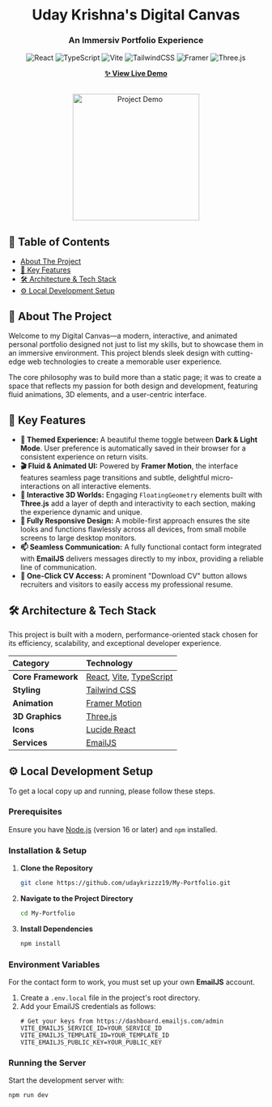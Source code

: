 <div align="center">

# Uday Krishna's Digital Canvas

### An Immersiv Portfolio Experience

![React](https://img.shields.io/badge/react-%2320232a.svg?style=for-the-badge&logo=react&logoColor=%2361DAFB)
![TypeScript](https://img.shields.io/badge/typescript-%23007ACC.svg?style=for-the-badge&logo=typescript&logoColor=white)
![Vite](https://img.shields.io/badge/vite-%23646CFF.svg?style=for-the-badge&logo=vite&logoColor=white)
![TailwindCSS](https://img.shields.io/badge/tailwindcss-%2338B2AC.svg?style=for-the-badge&logo=tailwind-css&logoColor=white)
![Framer](https://img.shields.io/badge/Framer-0055FF?style=for-the-badge&logo=framer&logoColor=white)
![Three.js](https://img.shields.io/badge/three.js-000000?style=for-the-badge&logo=three.js&logoColor=white)

</div>

<div align="center">

**[✨ View Live Demo](https://portfolioo-six-gamma.vercel.app/)**

</div>

<br>

<div align="center">

<img src="https://cdn.dribbble.com/userupload/28117148/file/original-c0db2041822a946b9529b5ae1fdf08e8.gif" alt="Project Demo" width="250" height="250">

</div>

## 📖 Table of Contents

- [About The Project](#-about-the-project)
- [🚀 Key Features](#-key-features)
- [🛠️ Architecture & Tech Stack](#️-architecture--tech-stack)
- [⚙️ Local Development Setup](#️-local-development-setup)

## 🎨 About The Project

Welcome to my Digital Canvas—a modern, interactive, and animated personal portfolio designed not just to list my skills, but to showcase them in an immersive environment. This project blends sleek design with cutting-edge web technologies to create a memorable user experience.

The core philosophy was to build more than a static page; it was to create a space that reflects my passion for both design and development, featuring fluid animations, 3D elements, and a user-centric interface.

## 🚀 Key Features

-   **🎨 Themed Experience:** A beautiful theme toggle between **Dark & Light Mode**. User preference is automatically saved in their browser for a consistent experience on return visits.
-   **🎬 Fluid & Animated UI:** Powered by **Framer Motion**, the interface features seamless page transitions and subtle, delightful micro-interactions on all interactive elements.
-   **🔮 Interactive 3D Worlds:** Engaging `FloatingGeometry` elements built with **Three.js** add a layer of depth and interactivity to each section, making the experience dynamic and unique.
-   **📱 Fully Responsive Design:** A mobile-first approach ensures the site looks and functions flawlessly across all devices, from small mobile screens to large desktop monitors.
-   **📫 Seamless Communication:** A fully functional contact form integrated with **EmailJS** delivers messages directly to my inbox, providing a reliable line of communication.
-   **📄 One-Click CV Access:** A prominent "Download CV" button allows recruiters and visitors to easily access my professional resume.

## 🛠️ Architecture & Tech Stack

This project is built with a modern, performance-oriented stack chosen for its efficiency, scalability, and exceptional developer experience.

| Category | Technology |
| :--- | :--- |
| **Core Framework** | [React](https://reactjs.org/), [Vite](https://vitejs.dev/), [TypeScript](https://www.typescriptlang.org/) |
| **Styling** | [Tailwind CSS](https://tailwindcss.com/) |
| **Animation** | [Framer Motion](https://www.framer.com/motion/) |
| **3D Graphics** | [Three.js](https://threejs.org/) |
| **Icons** | [Lucide React](https://lucide.dev/) |
| **Services** | [EmailJS](https://www.emailjs.com/) |

## ⚙️ Local Development Setup

To get a local copy up and running, please follow these steps.

### **Prerequisites**

Ensure you have [Node.js](https://nodejs.org/) (version 16 or later) and `npm` installed.

### **Installation & Setup**

1.  **Clone the Repository**
    ```bash
    git clone https://github.com/udaykrizzz19/My-Portfolio.git
    ```

2.  **Navigate to the Project Directory**
    ```bash
    cd My-Portfolio
    ```

3.  **Install Dependencies**
    ```bash
    npm install
    ```

### **Environment Variables**

For the contact form to work, you must set up your own **EmailJS** account.

1.  Create a `.env.local` file in the project's root directory.
2.  Add your EmailJS credentials as follows:
    ```.env
    # Get your keys from https://dashboard.emailjs.com/admin
    VITE_EMAILJS_SERVICE_ID=YOUR_SERVICE_ID
    VITE_EMAILJS_TEMPLATE_ID=YOUR_TEMPLATE_ID
    VITE_EMAILJS_PUBLIC_KEY=YOUR_PUBLIC_KEY
    ```

### **Running the Server**

Start the development server with:

```bash
npm run dev



